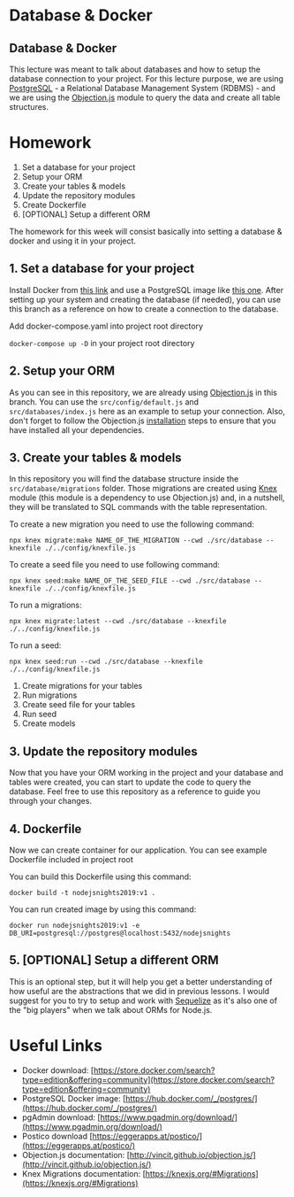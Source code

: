# Database & Docker

## Database & Docker

This lecture was meant to talk about databases and how to setup the database connection to your project. For this lecture purpose, we are using [PostgreSQL](https://www.postgresql.org/download/) - a Relational Database Management System (RDBMS) - and we are using the [Objection.js](http://vincit.github.io/objection.js/) module to query the data and create all table structures.

# Homework

1. Set a database for your project
2. Setup your ORM
3. Create your tables & models
4. Update the repository modules
4. Create Dockerfile
5. [OPTIONAL] Setup a different ORM

The homework for this week will consist basically into setting a database & docker and using it in your project.

## 1. Set a database for your project


Install Docker from [this link](https://store.docker.com/search?type=edition&offering=community) and use a PostgreSQL image like [this one](https://hub.docker.com/_/postgres/).
After setting up your system and creating the database (if needed), you can use this branch as a reference on how to create a connection to the database.

Add docker-compose.yaml into project root directory

`docker-compose up -D` in your project root directory

## 2. Setup your ORM

As you can see in this repository, we are already using [Objection.js](http://vincit.github.io/objection.js/) in this branch. You can use the `src/config/default.js` and `src/databases/index.js` here as an example to setup your connection.
Also, don't forget to follow the Objection.js [installation](http://vincit.github.io/objection.js/#installation) steps to ensure that you have installed all your dependencies.

## 3. Create your tables & models

In this repository you will find the database structure inside the `src/database/migrations` folder. Those migrations are created using [Knex](https://knexjs.org/) module (this module is a dependency to use Objection.js) and, in a nutshell, they will be translated to SQL commands with the table representation.

To create a new migration you need to use the following command:
```shell
npx knex migrate:make NAME_OF_THE_MIGRATION --cwd ./src/database --knexfile ./../config/knexfile.js
```

To create a seed file you need to use following command:
```shell
npx knex seed:make NAME_OF_THE_SEED_FILE --cwd ./src/database --knexfile ./../config/knexfile.js
```

To run a migrations:
```shell
npx knex migrate:latest --cwd ./src/database --knexfile ./../config/knexfile.js
```

To run a seed:
```shell
npx knex seed:run --cwd ./src/database --knexfile ./../config/knexfile.js
```

1. Create migrations for your tables
2. Run migrations
3. Create seed file for your tables
4. Run seed
5. Create models

## 3. Update the repository modules

Now that you have your ORM working in the project and your database and tables were created, you can start to update the code to query the database. Feel free to use this repository as a reference to guide you through your changes.

## 4. Dockerfile

Now we can create container for our application. You can see example Dockerfile included in project root

You can build this Dockerfile using this command:
```shell
docker build -t nodejsnights2019:v1 .
```

You can run created image by using this command:
```shell
docker run nodejsnights2019:v1 -e DB_URI=postgresql://postgres@localhost:5432/nodejsnights
```

## 5. [OPTIONAL] Setup a different ORM

This is an optional step, but it will help you get a better understanding of how useful are the abstractions that we did in previous lessons.
I would suggest for you to try to setup and work with [Sequelize](http://docs.sequelizejs.com/) as it's also one of the "big players" when we talk about ORMs for Node.js.


# Useful Links

- Docker download: [https://store.docker.com/search?type=edition&offering=community](https://store.docker.com/search?type=edition&offering=community)
- PostgreSQL Docker image: [https://hub.docker.com/_/postgres/](https://hub.docker.com/_/postgres/)
- pgAdmin download: [https://www.pgadmin.org/download/](https://www.pgadmin.org/download/)
- Postico download [https://eggerapps.at/postico/](https://eggerapps.at/postico/)
- Objection.js documentation: [http://vincit.github.io/objection.js/](http://vincit.github.io/objection.js/)
- Knex Migrations documentation: [https://knexjs.org/#Migrations](https://knexjs.org/#Migrations)